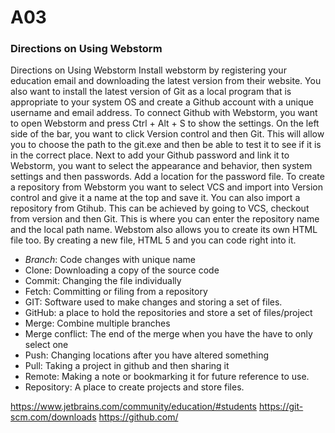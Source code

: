 # A03
### Directions on Using Webstorm
Directions on Using Webstorm
Install webstorm by registering your education email and downloading the latest version from their website. You also want to install the latest version of Git as a local program that is appropriate to your system OS and create a Github account with a unique username and email address. To connect Github with Webstorm, you want to open Webstorm and press Ctrl + Alt + S to show the settings. On the left side of the bar, you want to click Version control and then Git. This will allow you to choose the path to the git.exe and then be able to test it to see if it is in the correct place. 
Next to add your Github password and link it to Webstorm, you want to select the appearance and behavior, then system settings and then passwords. Add a location for the password file. 
To create a repository from Webstorm you want to select VCS and import into Version control and give it a name at the top and save it. You can also import a repository from Gtihub. This can be achieved by going to VCS, checkout from version and then Git. This is where you can enter the repository name and the local path name.
Webstom also allows you to create its own HTML file too. By creating a new file, HTML 5 and you can code right into it.
-	*Branch*: Code changes with unique name 
-	Clone: Downloading a copy of the source code 
-	Commit: Changing the file individually
-	Fetch: Committing or filing from a repository
-	GIT: Software used to make changes and storing a set of files.
-	GitHub: a place to hold the repositories and store a set of files/project
-	Merge: Combine multiple branches
-	Merge conflict: The end of the merge when you have the have to only select one 
-	Push: Changing locations after you have altered something 
-	Pull: Taking a project in github and then sharing it
-	Remote: Making a note or bookmarking it for future reference to use.
-	Repository: A place to create projects and store files.






https://www.jetbrains.com/community/education/#students 
https://git-scm.com/downloads
https://github.com/



